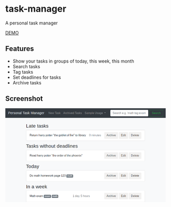 # task-manager
A personal task manager

[DEMO](https://personaltaskmanager.herokuapp.com/)

## Features
* Show your tasks in groups of today, this week, this month
* Search tasks
* Tag tasks
* Set deadlines for tasks
* Archive tasks

## Screenshot
![](screenshot.png)

